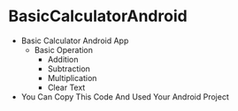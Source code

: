 # BasicCalculatorAndroid
- Basic Calculator Android App
  - Basic Operation
    - Addition
    - Subtraction
    - Multiplication
    - Clear Text
- You Can Copy This Code And Used Your Android Project
